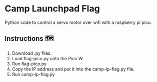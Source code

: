 # Camp Launchpad Flag

Python code to control a servo motor over wifi with a raspberry pi pico.

## Instructions 🗺

1. Download .py files.
2. Load flag-pico.py onto the Pico W
3. Run flag-pico.py
4. Copy the IP address and put it into the camp-lp-flag.py file. 
5. Run camp-lp-flag.py